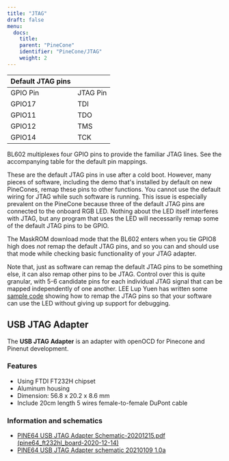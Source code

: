 ```yaml
---
title: "JTAG"
draft: false
menu:
  docs:
    title:
    parent: "PineCone"
    identifier: "PineCone/JTAG"
    weight: 2
---
```


| Default JTAG pins | |
| -------- | ------- |
| GPIO Pin | JTAG Pin |
| GPIO17 | TDI |
| GPIO11 | TDO |
| GPIO12 | TMS |
| GPIO14 | TCK |

BL602 multiplexes four GPIO pins to provide the familiar JTAG lines. See the accompanying table for the default pin mappings.

These are the default JTAG pins in use after a cold boot. However, many pieces of software, including the demo that's installed by default on new PineCones, remap these pins to other functions. You cannot use the default wiring for JTAG while such software is running. This issue is especially prevalent on the PineCone because three of the default JTAG pins are connected to the onboard RGB LED. Nothing about the LED itself interferes with JTAG, but any program that uses the LED will necessarily remap some of the default JTAG pins to be GPIO.

The MaskROM download mode that the BL602 enters when you tie GPIO8 high does *not* remap the default JTAG pins, and so you can and should use that mode while checking basic functionality of your JTAG adapter.

Note that, just as software can remap the default JTAG pins to be something else, it can also remap other pins to be JTAG. Control over this is quite granular, with 5-6 candidate pins for each individual JTAG signal that can be mapped independently of one another. LEE Lup Yuen has written some [sample code](https://lupyuen.github.io/articles/openocd#free-the-led-from-jtag-port) showing how to remap the JTAG pins so that your software can use the LED without giving up support for debugging.

## USB JTAG Adapter

The **USB JTAG Adapter** is an adapter with openOCD for Pinecone and Pinenut development.

### Features

* Using FTDI FT232H chipset
* Aluminum housing
* Dimension: 56.8 x 20.2 x 8.6 mm
* Include 20cm length 5 wires female-to-female DuPont cable

### Information and schematics

* [PINE64 USB JTAG Adapter Schematic-20201215.pdf (pine64_ft232hl_board-2020-12-14)](https://files.pine64.org/doc/Pinenut/PINE64%20USB%20JTAG%20Adapter%20Schematic-20201215.pdf)
* [PINE64 USB JTAG Adapter schematic 20210109 1.0a](https://wiki.pine64.org/wiki/File:PINE64_USB_JTAG_Adapter_Schematic_ver_1.0a-20210109.pdf)
